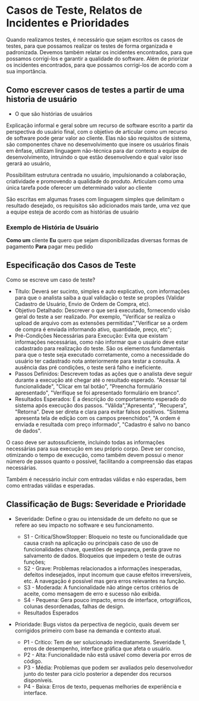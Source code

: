 # Casos de Teste, Relatos de Incidentes e Prioridades

Quando realizamos testes, é necessário que sejam escritos os casos de testes, para que possamos realizar os testes de forma organizada e padronizada. Devemos também relatar os incidentes encontrados, para que possamos corrigi-los e garantir a qualidade do software. Além  de priorizar os incidentes encontrados, para que possamos corrigi-los de acordo com a sua importância.

## Como escrever casos de testes a partir de uma historia de usuário

- O que são histórias de usuários

Explicação informal e geral sobre um recurso de software escrito a partir da perspectiva do usuário final, com o objetivo de articular como um recurso de software pode gerar valor ao cliente. Elas não são requisitos de sistema, são componentes chave no desenvolvimento que insere os usuários finais em ênfase, utilizam linguagem não-técnica para dar contexto a equipe de desenvolvimento, intruindo o que estão desenvolvendo e qual valor isso gerará ao usuário,

Possibilitam estrutura centrada no usuário, impulsionando a colaboração, criatividade e promovendo a qualidade do produto. Articulam como uma única tarefa pode oferecer um determinado valor ao cliente

São escritas em algumas frases com linguagem simples que delimitam o resultado desejado, os requisitos são adicionados mais tarde, uma vez que a equipe esteja de acordo com as histórias de usuário

### Exemplo de História de Usuário

**Como um** cliente
**Eu** quero que sejam disponibilizadas diversas formas de pagamento
**Para** pagar meu pedido

## Especificação dos Casos de Teste

Como se escreve um caso de teste?

- Título: Deverá ser sucinto, simples e auto explicativo, com informações para que o analista saiba a qual validação o teste se propões (Validar Cadastro de Usuário, Envio de Ordem de Compra, etc).
- Objetivo Detalhado: Descrever o que será executado, fornecendo visão geral do teste a ser realizado. Por exemplo, "Verificar se realiza o upload de arquivo com as extensões permitidas","Verificar se a ordem de compra é enviada informando ativo, quantidade, preço, etc";
- Pré-Condições Necessárias para Execução: Evita que existam informações necessárias, como não informar que o usuário deve estar cadastrado para realização do teste. São os elementos fundamentais para que o teste seja executado corretamente, como a necessidade do usuário ter cadastrado nota anteriormente para testar a consulta. A ausência das pré condições, o teste será falho e ineficiente.
- Passos Definidos: Descrevem todas as ações que o analista deve seguir durante a execução até chegar até o resultado esperado. "Acessar tal funcionalidade", "Clicar em tal botão", "Preencha formulário apresentado", "Verifique se foi apresentado formulário em branco".
- Resultados Esperados: É a descrição do comportamento esperado do sistema após execução dos passos. "Válida","Apresenta", "Recupera", "Retorna". Deve ser direta e clara para evitar falsos positivos. "Sistema apresenta tela de edição com os campos preenchidos", "A ordem é enviada e resultada com preço informado", "Cadastro é salvo no banco de dados".

O caso deve ser autossuficiente, incluindo todas as informações necessárias para sua execução em seu próprio corpo. Deve ser conciso, otimizando o tempo de execução, como também devem possui o menor número de passos quanto o possível, facilitando a compreensão das etapas necessárias.

Também é necessário incluir com entradas válidas e não esperadas, bem como entradas válidas e esperadas.

## Classificação de Bugs: Severidade e Prioridade

- Severidade: Define o grau ou intensidade de um defeito no que se refere ao seu impacto no software e seu funcionamento.
  - S1 - Crítica/ShowStopper: Bloqueio no teste ou funcionalidade que causa crash na aplicação ou principais caso de uso de funcionalidades chave, questões de segurança, perda grave no salvamento de dados. Bloqueios que impedem o teste de outras funções;
  - S2 - Grave: Problemas relacionados a informações inesperadas, defeitos indesejados, input incomum que cause efeitos irreversíveis, etc. A navegação é possível mas gera erros relevantes na função.
  - S3 - Moderada: A funcionalidade não atinge certos critérios de aceite, como mensagem de erro e sucesso não exibida.
  - S4 - Pequena: Gera pouco impacto, erros de interface, ortográficos, colunas desordenadas, falhas de design.
  - Resultados Esperados

- Prioridade: Bugs vistos da perpectiva de negócio, quais devem ser corrigidos primeiro com base na demanda e contexto atual.
  - P1 - Crítico: Tem de ser solucionado imediatamente. Severidade 1, erros de desempenho, interface gráfica que afeta o usuário.
  - P2 - Alta: Funcionalidade não está usável como deveria por erros de código.
  - P3 - Média: Problemas que podem ser avaliados pelo desenvolvedor junto do tester para ciclo posterior a depender dos recursos disponíveis.
  - P4 - Baixa: Erros de texto, pequenas melhories de experiência e interface.
